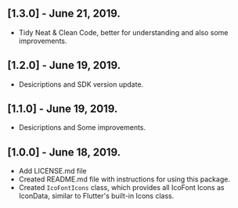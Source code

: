 ## [1.3.0] - June 21, 2019.

* Tidy Neat & Clean Code, better for understanding and also some improvements.

## [1.2.0] - June 19, 2019.

* Desicriptions and SDK version update.

## [1.1.0] - June 19, 2019.

* Desicriptions and Some improvements.

## [1.0.0] - June 18, 2019.

* Add LICENSE.md file
* Created README.md file with instructions for using this package.
* Created `IcoFontIcons` class, which provides all IcoFont Icons as IconData, similar to Flutter's built-in Icons class.